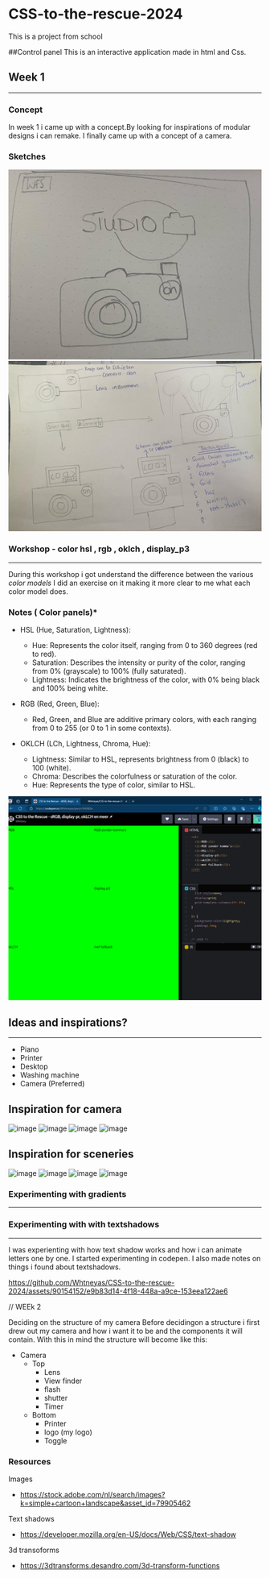 # CSS-to-the-rescue-2024
This is a project from school

##Control panel
This is an interactive application  made in html and Css.

## Week 1
***
### Concept
In week 1 i came up with a concept.By looking for inspirations of modular designs i can remake. I finally came up with a concept of a camera.

### Sketches
![Image Alt Text](./imgs/WhatsApp%20Image%202024-03-15%20at%2011.11.50%20(1).jpeg)
![Image Alt Text](./imgs/WhatsApp%20Image%202024-03-15%20at%2011.11.50.jpeg)


### Workshop - color hsl , rgb , oklch , display_p3
***

During this workshop i got understand the difference between the various *color models* I did an exercise on it making it more clear to me what each color model does.

### Notes ( Color panels)*

- HSL (Hue, Saturation, Lightness):

   - Hue: Represents the color itself, ranging from 0 to 360 degrees (red to red).
   - Saturation: Describes the intensity or purity of the color, ranging from 0% (grayscale) to 100% (fully saturated).
   - Lightness: Indicates the brightness of the color, with 0% being black and 100% being white.


- RGB (Red, Green, Blue):
   - Red, Green, and Blue are additive primary colors, with each ranging from 0 to 255 (or 0 to 1 in some contexts).

- OKLCH (LCh, Lightness, Chroma, Hue):
   - Lightness: Similar to HSL, represents brightness from 0 (black) to 100 (white).
   - Chroma: Describes the colorfulness or saturation of the color.
   - Hue: Represents the type of color, similar to HSL.



![alt text](image-1.png)

## Ideas and inspirations?
***
- Piano
- Printer
- Desktop
- Washing machine
- Camera (Preferred)


## Inspiration for camera
![image](https://github.com/Whtneyas/CSS-to-the-rescue-2024/assets/90154152/d8abe713-1737-4f54-a522-c8336fcc6db8)
![image](https://github.com/Whtneyas/CSS-to-the-rescue-2024/assets/90154152/79dd3aea-579c-43ad-ad1b-8c8e7b31fba7)
![image](https://github.com/Whtneyas/CSS-to-the-rescue-2024/assets/90154152/370cb026-03a0-4efa-b66c-58a69d2ffe87)
![image ](https://github.com/Whtneyas/CSS-to-the-rescue-2024/assets/90154152/d1f1f916-0a0d-4971-9577-ca8597bb8ac9)

## Inspiration for sceneries
![image](https://github.com/Whtneyas/CSS-to-the-rescue-2024/assets/90154152/6195c241-58dd-4eee-938b-3bf71b5192be)
![image](https://github.com/Whtneyas/CSS-to-the-rescue-2024/assets/90154152/ab6781eb-4f51-4007-9d3b-beb8b4c13b2d)
![image](https://github.com/Whtneyas/CSS-to-the-rescue-2024/assets/90154152/cf02a0b9-4c20-4af0-9d91-81a6ea095148)
![image](https://github.com/Whtneyas/CSS-to-the-rescue-2024/assets/90154152/3db2b62c-aeb8-4d79-9cc3-0c9550e4e510)


### Experimenting with gradients 
***

### Experimenting with with textshadows
***

I was experienting with how text shadow works and how i can animate letters one by one. I started experimenting in codepen. I also made notes on things i found about textshadows. 

https://github.com/Whtneyas/CSS-to-the-rescue-2024/assets/90154152/e9b83d14-4f18-448a-a9ce-153eea122ae6


// WEEk 2 

Deciding on the structure of my camera 
Before decidingon a structure i first drew out my camera and how i want it to be and the components it will contain. With this in mind the structure will become like this: 

- Camera
   - Top
      - Lens
      - View finder
      - flash
      - shutter
      - Timer
  - Bottom
     -  Printer
     -  logo (my logo)
     -  Toggle  
   


### Resources
Images
- https://stock.adobe.com/nl/search/images?k=simple+cartoon+landscape&asset_id=79905462
  
Text shadows
- https://developer.mozilla.org/en-US/docs/Web/CSS/text-shadow

3d transoforms
- https://3dtransforms.desandro.com/3d-transform-functions
  

